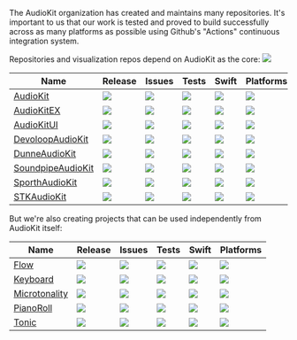 The AudioKit organization has created and maintains many repositories. It's important to us that our work is tested and proved to build successfully across as many platforms as possible using Github's "Actions" continuous integration system.

Repositories and visualization repos depend on AudioKit as the core:
![](https://img.shields.io/github/issues-raw/AudioKit/AudioKit?label=)

|  Name | Release | Issues  | Tests | Swift | Platforms |
| ----- | ------- | ------- |------ | ----- | --------- |
| [AudioKit](https://github.com/AudioKit/AudioKit)                   | [![](https://img.shields.io/github/v/tag/AudioKit/AudioKit?label=&color=black)](https://github.com/AudioKit/AudioKit/tags)                   | [![](https://img.shields.io/github/issues-raw/AudioKit/AudioKit?label=&color=black)](https://github.com/AudioKit/AudioKit/issues)                   | [![](https://github.com/AudioKit/AudioKit/actions/workflows/tests.yml/badge.svg)](https://github.com/AudioKit/AudioKit/actions/workflows/tests.yml)                   | [![](https://img.shields.io/endpoint?url=https%3A%2F%2Fswiftpackageindex.com%2Fapi%2Fpackages%2FAudioKit%2FAudioKit%2Fbadge%3Ftype%3Dswift-versions&label=&color=black)](https://swiftpackageindex.com/AudioKit/AudioKit)                   | [![](https://img.shields.io/endpoint?url=https%3A%2F%2Fswiftpackageindex.com%2Fapi%2Fpackages%2FAudioKit%2FAudioKit%2Fbadge%3Ftype%3Dplatforms&label=&color=black)](https://swiftpackageindex.com/AudioKit/AudioKit) |
| [AudioKitEX](https://github.com/AudioKit/AudioKitEX)               | [![](https://img.shields.io/github/v/tag/AudioKit/AudioKitEX?label=&color=black)](https://github.com/AudioKit/AudioKitEX/tags)               | [![](https://img.shields.io/github/issues-raw/AudioKit/AudioKitEX?label=&color=black)](https://github.com/AudioKit/AudioKitEX/issues)               | [![](https://github.com/AudioKit/AudioKitEX/actions/workflows/tests.yml/badge.svg)](https://github.com/AudioKit/AudioKitEX/actions/workflows/tests.yml)               | [![](https://img.shields.io/endpoint?url=https%3A%2F%2Fswiftpackageindex.com%2Fapi%2Fpackages%2FAudioKit%2FAudioKitEX%2Fbadge%3Ftype%3Dswift-versions&label=&color=black)](https://swiftpackageindex.com/AudioKit/AudioKitEX)               | [![](https://img.shields.io/endpoint?url=https%3A%2F%2Fswiftpackageindex.com%2Fapi%2Fpackages%2FAudioKit%2FAudioKitEX%2Fbadge%3Ftype%3Dplatforms&label=&color=black)](https://swiftpackageindex.com/AudioKit/AudioKitEX) |
| [AudioKitUI](https://github.com/AudioKit/AudioKitUI)               | [![](https://img.shields.io/github/v/tag/AudioKit/AudioKitUI?label=&color=black)](https://github.com/AudioKit/AudioKitUI/tags)               | [![](https://img.shields.io/github/issues-raw/AudioKit/AudioKitUI?label=&color=black)](https://github.com/AudioKit/AudioKitUI/issues)               | [![](https://github.com/AudioKit/AudioKitUI/actions/workflows/tests.yml/badge.svg)](https://github.com/AudioKit/AudioKitUI/actions/workflows/tests.yml)               | [![](https://img.shields.io/endpoint?url=https%3A%2F%2Fswiftpackageindex.com%2Fapi%2Fpackages%2FAudioKit%2FAudioKitUI%2Fbadge%3Ftype%3Dswift-versions&label=&color=black)](https://swiftpackageindex.com/AudioKit/AudioKitUI)               | [![](https://img.shields.io/endpoint?url=https%3A%2F%2Fswiftpackageindex.com%2Fapi%2Fpackages%2FAudioKit%2FAudioKitUI%2Fbadge%3Ftype%3Dplatforms&label=&color=black)](https://swiftpackageindex.com/AudioKit/AudioKitUI) |
| [DevoloopAudioKit](https://github.com/AudioKit/DevoloopAudioKit)   | [![](https://img.shields.io/github/v/tag/AudioKit/DevoloopAudioKit?label=&color=black)](https://github.com/AudioKit/DevoloopAudioKit/tags)   | [![](https://img.shields.io/github/issues-raw/AudioKit/DevoloopAudioKit?label=&color=black)](https://github.com/AudioKit/DevoloopAudioKit/issues)   | [![](https://github.com/AudioKit/DevoloopAudioKit/actions/workflows/tests.yml/badge.svg)](https://github.com/AudioKit/DevoloopAudioKit/actions/workflows/tests.yml)   | [![](https://img.shields.io/endpoint?url=https%3A%2F%2Fswiftpackageindex.com%2Fapi%2Fpackages%2FAudioKit%2FDevoloopAudioKit%2Fbadge%3Ftype%3Dswift-versions&label=&color=black)](https://swiftpackageindex.com/AudioKit/DevoloopAudioKit)   | [![](https://img.shields.io/endpoint?url=https%3A%2F%2Fswiftpackageindex.com%2Fapi%2Fpackages%2FAudioKit%2FDevoloopAudioKit%2Fbadge%3Ftype%3Dplatforms&label=&color=black)](https://swiftpackageindex.com/AudioKit/DevoloopAudioKit) |
| [DunneAudioKit](https://github.com/AudioKit/DunneAudioKit)         | [![](https://img.shields.io/github/v/tag/AudioKit/DunneAudioKit?label=&color=black)](https://github.com/AudioKit/DunneAudioKit/tags)         | [![](https://img.shields.io/github/issues-raw/AudioKit/DunneAudioKit?label=&color=black)](https://github.com/AudioKit/DunneAudioKit/issues)         | [![](https://github.com/AudioKit/DunneAudioKit/actions/workflows/tests.yml/badge.svg)](https://github.com/AudioKit/DunneAudioKit/actions/workflows/tests.yml)         | [![](https://img.shields.io/endpoint?url=https%3A%2F%2Fswiftpackageindex.com%2Fapi%2Fpackages%2FAudioKit%2FDunneAudioKit%2Fbadge%3Ftype%3Dswift-versions&label=&color=black)](https://swiftpackageindex.com/AudioKit/DunneAudioKit)         | [![](https://img.shields.io/endpoint?url=https%3A%2F%2Fswiftpackageindex.com%2Fapi%2Fpackages%2FAudioKit%2FDunneAudioKit%2Fbadge%3Ftype%3Dplatforms&label=&color=black)](https://swiftpackageindex.com/AudioKit/DunneAudioKit) |
| [SoundpipeAudioKit](https://github.com/AudioKit/SoundpipeAudioKit) | [![](https://img.shields.io/github/v/tag/AudioKit/SoundpipeAudioKit?label=&color=black)](https://github.com/AudioKit/SoundpipeAudioKit/tags) | [![](https://img.shields.io/github/issues-raw/AudioKit/SoundpipeAudioKit?label=&color=black)](https://github.com/AudioKit/SoundpipeAudioKit/issues) | [![](https://github.com/AudioKit/SoundpipeAudioKit/actions/workflows/tests.yml/badge.svg)](https://github.com/AudioKit/SoundpipeAudioKit/actions/workflows/tests.yml) | [![](https://img.shields.io/endpoint?url=https%3A%2F%2Fswiftpackageindex.com%2Fapi%2Fpackages%2FAudioKit%2FSoundpipeAudioKit%2Fbadge%3Ftype%3Dswift-versions&label=&color=black)](https://swiftpackageindex.com/AudioKit/SoundpipeAudioKit) | [![](https://img.shields.io/endpoint?url=https%3A%2F%2Fswiftpackageindex.com%2Fapi%2Fpackages%2FAudioKit%2FSoundpipeAudioKit%2Fbadge%3Ftype%3Dplatforms&label=&color=black)](https://swiftpackageindex.com/AudioKit/SoundpipeAudioKit) |
| [SporthAudioKit](https://github.com/AudioKit/SporthAudioKit)       | [![](https://img.shields.io/github/v/tag/AudioKit/SporthAudioKit?label=&color=black)](https://github.com/AudioKit/SporthAudioKit/tags)       | [![](https://img.shields.io/github/issues-raw/AudioKit/SporthAudioKit?label=&color=black)](https://github.com/AudioKit/SporthAudioKit/issues)       | [![](https://github.com/AudioKit/SporthAudioKit/actions/workflows/tests.yml/badge.svg)](https://github.com/AudioKit/SporthAudioKit/actions/workflows/tests.yml)       | [![](https://img.shields.io/endpoint?url=https%3A%2F%2Fswiftpackageindex.com%2Fapi%2Fpackages%2FAudioKit%2FSporthAudioKit%2Fbadge%3Ftype%3Dswift-versions&label=&color=black)](https://swiftpackageindex.com/AudioKit/SporthAudioKit)       | [![](https://img.shields.io/endpoint?url=https%3A%2F%2Fswiftpackageindex.com%2Fapi%2Fpackages%2FAudioKit%2FSporthAudioKit%2Fbadge%3Ftype%3Dplatforms&label=&color=black)](https://swiftpackageindex.com/AudioKit/SporthAudioKit) |
| [STKAudioKit](https://github.com/AudioKit/STKAudioKit)             | [![](https://img.shields.io/github/v/tag/AudioKit/STKAudioKit?label=&color=black)](https://github.com/AudioKit/STKAudioKit/tags)             | [![](https://img.shields.io/github/issues-raw/AudioKit/STKAudioKit?label=&color=black)](https://github.com/AudioKit/STKAudioKit/issues)             | [![](https://github.com/AudioKit/STKAudioKit/actions/workflows/tests.yml/badge.svg)](https://github.com/AudioKit/STKAudioKit/actions/workflows/tests.yml)             | [![](https://img.shields.io/endpoint?url=https%3A%2F%2Fswiftpackageindex.com%2Fapi%2Fpackages%2FAudioKit%2FSTKAudioKit%2Fbadge%3Ftype%3Dswift-versions&label=&color=black)](https://swiftpackageindex.com/AudioKit/STKAudioKit)             | [![](https://img.shields.io/endpoint?url=https%3A%2F%2Fswiftpackageindex.com%2Fapi%2Fpackages%2FAudioKit%2FSTKAudioKit%2Fbadge%3Ftype%3Dplatforms&label=&color=black)](https://swiftpackageindex.com/AudioKit/STKAudioKit) |

But we're also creating projects that can be used independently from AudioKit itself:

| Name | Release | Issues | Tests | Swift | Platforms |
| ---- | ------- | ------ |------ | ----- | --------- |
| [Flow](https://github.com/AudioKit/Flow)                   | [![](https://img.shields.io/github/v/tag/AudioKit/Flow?label=&color=black)](https://github.com/AudioKit/Flow/tags)                   | [![](https://img.shields.io/github/issues-raw/AudioKit/Flow?label=&color=black)](https://github.com/AudioKit/Flow/issues)                   | [![](https://github.com/AudioKit/Flow/actions/workflows/tests.yml/badge.svg)](https://github.com/AudioKit/Flow/actions/workflows/tests.yml)                   | [![](https://img.shields.io/endpoint?url=https%3A%2F%2Fswiftpackageindex.com%2Fapi%2Fpackages%2FAudioKit%2FFlow%2Fbadge%3Ftype%3Dswift-versions&label=&color=black)](https://swiftpackageindex.com/AudioKit/Flow)                   | [![](https://img.shields.io/endpoint?url=https%3A%2F%2Fswiftpackageindex.com%2Fapi%2Fpackages%2FAudioKit%2FFlow%2Fbadge%3Ftype%3Dplatforms&label=&color=black)](https://swiftpackageindex.com/AudioKit/Flow) |
| [Keyboard](https://github.com/AudioKit/Keyboard)           | [![](https://img.shields.io/github/v/tag/AudioKit/Keyboard?label=&color=black)](https://github.com/AudioKit/Keyboard/tags)           | [![](https://img.shields.io/github/issues-raw/AudioKit/Keyboard?label=&color=black)](https://github.com/AudioKit/Keyboard/issues)           | [![](https://github.com/AudioKit/Keyboard/actions/workflows/tests.yml/badge.svg)](https://github.com/AudioKit/Keyboard/actions/workflows/tests.yml)           | [![](https://img.shields.io/endpoint?url=https%3A%2F%2Fswiftpackageindex.com%2Fapi%2Fpackages%2FAudioKit%2FKeyboard%2Fbadge%3Ftype%3Dswift-versions&label=&color=black)](https://swiftpackageindex.com/AudioKit/Keyboard)           | [![](https://img.shields.io/endpoint?url=https%3A%2F%2Fswiftpackageindex.com%2Fapi%2Fpackages%2FAudioKit%2FKeyboard%2Fbadge%3Ftype%3Dplatforms&label=&color=black)](https://swiftpackageindex.com/AudioKit/Keyboard) |
| [Microtonality](https://github.com/AudioKit/Microtonality) | [![](https://img.shields.io/github/v/tag/AudioKit/Microtonality?label=&color=black)](https://github.com/AudioKit/Microtonality/tags) | [![](https://img.shields.io/github/issues-raw/AudioKit/Microtonality?label=&color=black)](https://github.com/AudioKit/Microtonality/issues) | [![](https://github.com/AudioKit/Microtonality/actions/workflows/tests.yml/badge.svg)](https://github.com/AudioKit/Microtonality/actions/workflows/tests.yml) | [![](https://img.shields.io/endpoint?url=https%3A%2F%2Fswiftpackageindex.com%2Fapi%2Fpackages%2FAudioKit%2FMicrotonality%2Fbadge%3Ftype%3Dswift-versions&label=&color=black)](https://swiftpackageindex.com/AudioKit/Microtonality) | [![](https://img.shields.io/endpoint?url=https%3A%2F%2Fswiftpackageindex.com%2Fapi%2Fpackages%2FAudioKit%2FMicrotonality%2Fbadge%3Ftype%3Dplatforms&label=&color=black)](https://swiftpackageindex.com/AudioKit/Microtonality) |
| [PianoRoll](https://github.com/AudioKit/PianoRoll)         | [![](https://img.shields.io/github/v/tag/AudioKit/PianoRoll?label=&color=black)](https://github.com/AudioKit/PianoRoll/tags)         | [![](https://img.shields.io/github/issues-raw/AudioKit/PianoRoll?label=&color=black)](https://github.com/AudioKit/PianoRoll/issues)         | [![](https://github.com/AudioKit/PianoRoll/actions/workflows/tests.yml/badge.svg)](https://github.com/AudioKit/PianoRoll/actions/workflows/tests.yml)         | [![](https://img.shields.io/endpoint?url=https%3A%2F%2Fswiftpackageindex.com%2Fapi%2Fpackages%2FAudioKit%2FPianoRoll%2Fbadge%3Ftype%3Dswift-versions&label=&color=black)](https://swiftpackageindex.com/AudioKit/PianoRoll)         | [![](https://img.shields.io/endpoint?url=https%3A%2F%2Fswiftpackageindex.com%2Fapi%2Fpackages%2FAudioKit%2FPianoRoll%2Fbadge%3Ftype%3Dplatforms&label=&color=black)](https://swiftpackageindex.com/AudioKit/PianoRoll) |
| [Tonic](https://github.com/AudioKit/Tonic)                 | [![](https://img.shields.io/github/v/tag/AudioKit/Tonic?label=&color=black)](https://github.com/AudioKit/Tonic/tags)                 | [![](https://img.shields.io/github/issues-raw/AudioKit/Tonic?label=&color=black)](https://github.com/AudioKit/Tonic/issues)                 | [![](https://github.com/AudioKit/Tonic/actions/workflows/tests.yml/badge.svg)](https://github.com/AudioKit/Tonic/actions/workflows/tests.yml)                 | [![](https://img.shields.io/endpoint?url=https%3A%2F%2Fswiftpackageindex.com%2Fapi%2Fpackages%2FAudioKit%2FTonic%2Fbadge%3Ftype%3Dswift-versions&label=&color=black)](https://swiftpackageindex.com/AudioKit/Tonic)                 | [![](https://img.shields.io/endpoint?url=https%3A%2F%2Fswiftpackageindex.com%2Fapi%2Fpackages%2FAudioKit%2FTonic%2Fbadge%3Ftype%3Dplatforms&label=&color=black)](https://swiftpackageindex.com/AudioKit/Tonic) |
